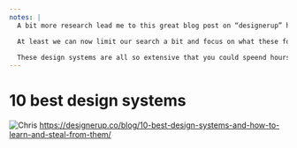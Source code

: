 ```yaml
---
notes: |
  A bit more research lead me to this great blog post on “designerup” https://designerup.co/blog/10-best-design-systems-and-how-to-learn-and-steal-from-them/

  At least we can now limit our search a bit and focus on what these folks call the “best 10 design systems”. Some of these you might have heard about already: Material design from google, Polaris from Shopify, Carbon from IBM.

  These design systems are all so extensive that you could speend hours digging into them, each of thme have different types of content all pointing you in different directions on how to think, but there are some comonalities. Most of them Talk about Typeography and Colours, some of them talk about Icons, and a few of them even talk about animation and illustration. This is clearly not a very exaustive list but I find it interesting to see what common themes crop up when trying to compare.
---
```


# 10 best design systems

![Chris](/images/10-best-design-systems.png) <!-- .element style="height: 500px; display: block; margin: 0 auto;" -->
https://designerup.co/blog/10-best-design-systems-and-how-to-learn-and-steal-from-them/ <!-- .element style="font-size: .7em" -->
